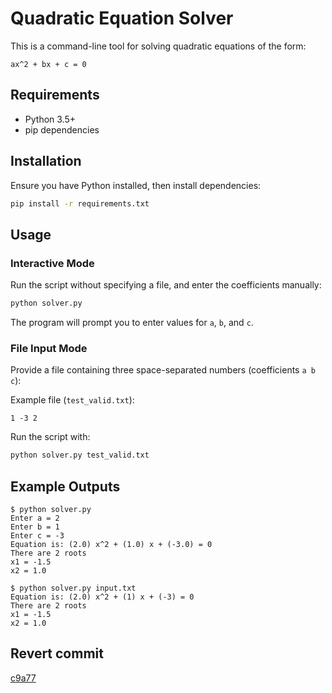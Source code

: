 # Quadratic Equation Solver

This is a command-line tool for solving quadratic equations of the form:

```
ax^2 + bx + c = 0
```

## Requirements
- Python 3.5+
- pip dependencies

## Installation
Ensure you have Python installed, then install dependencies:

```sh
pip install -r requirements.txt
```

## Usage

### Interactive Mode
Run the script without specifying a file, and enter the coefficients manually:

```sh
python solver.py
```

The program will prompt you to enter values for `a`, `b`, and `c`.

### File Input Mode
Provide a file containing three space-separated numbers (coefficients `a b c`):

Example file (`test_valid.txt`):
```
1 -3 2
```

Run the script with:
```sh
python solver.py test_valid.txt
```

## Example Outputs

```
$ python solver.py
Enter a = 2
Enter b = 1
Enter c = -3
Equation is: (2.0) x^2 + (1.0) x + (-3.0) = 0
There are 2 roots
x1 = -1.5
x2 = 1.0
```

```
$ python solver.py input.txt
Equation is: (2.0) x^2 + (1) x + (-3) = 0
There are 2 roots
x1 = -1.5
x2 = 1.0
```

## Revert commit
[c9a77](https://github.com/elaiviaien/mtrpz_01/commit/c9a7775f4973e7f08ea08f1398ba911e43bf0172)